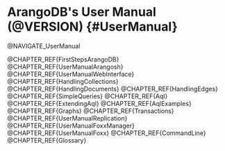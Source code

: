 ArangoDB's User Manual (@VERSION) {#UserManual}
===============================================

@NAVIGATE_UserManual

@CHAPTER_REF{FirstStepsArangoDB}
@CHAPTER_REF{UserManualArangosh}
@CHAPTER_REF{UserManualWebInterface}
@CHAPTER_REF{HandlingCollections}
@CHAPTER_REF{HandlingDocuments}
@CHAPTER_REF{HandlingEdges}
@CHAPTER_REF{SimpleQueries}
@CHAPTER_REF{Aql}
@CHAPTER_REF{ExtendingAql}
@CHAPTER_REF{AqlExamples}
@CHAPTER_REF{Graphs}
@CHAPTER_REF{Transactions}
@CHAPTER_REF{UserManualReplication}
@CHAPTER_REF{UserManualFoxxManager}
@CHAPTER_REF{UserManualFoxx}
@CHAPTER_REF{CommandLine}
@CHAPTER_REF{Glossary}
